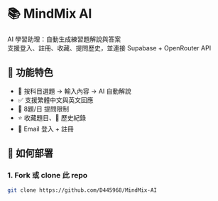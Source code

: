 # 📚 MindMix AI

AI 學習助理：自動生成練習題解說與答案  
支援登入、註冊、收藏、提問歷史，並連接 Supabase + OpenRouter API

## 🔧 功能特色

- 📘 按科目選題 → 輸入內容 → AI 自動解說
- ✅ 支援繁體中文與英文回應
- 🧠 8題/日 提問限制
- ⭐ 收藏題目、📜 歷史紀錄
- 📧 Email 登入 + 註冊

## 🚀 如何部署

### 1. Fork 或 clone 此 repo

```bash
git clone https://github.com/D445968/MindMix-AI

